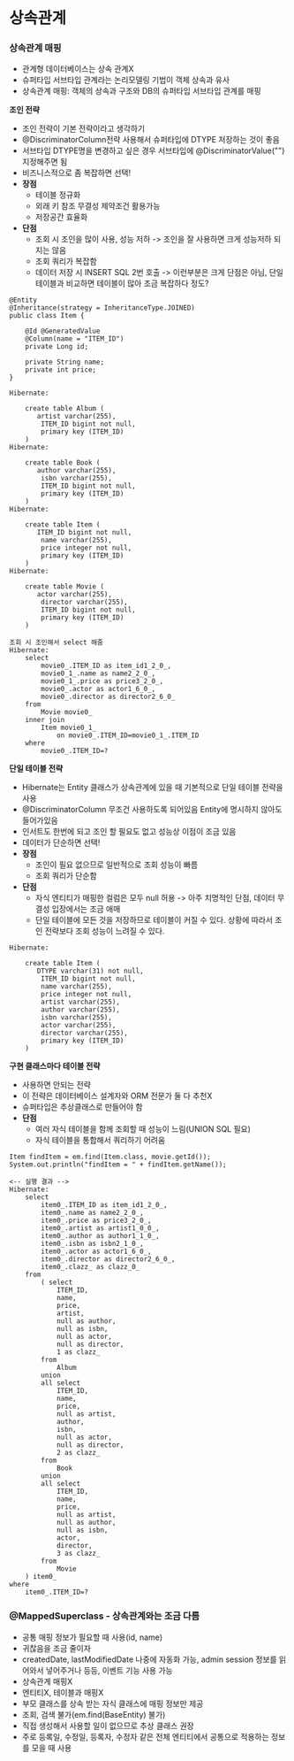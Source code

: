 # 상속관계

### 상속관계 매핑
- 관계형 데이터베이스는 상속 관계X
- 슈퍼타입 서브타입 관계라는 논리모델링 기법이 객체 상속과 유사
- 상속관계 매핑: 객체의 상속과 구조와 DB의 슈퍼타입 서브타입 관계를 매핑

**조인 전략**
- 조인 전략이 기본 전략이라고 생각하기
- @DiscriminatorColumn전략 사용해서 슈퍼타입에 DTYPE 저장하는 것이 좋음
- 서브타입 DTYPE명을 변경하고 싶은 경우 서브타입에 @DiscriminatorValue("") 지정해주면 됨
- 비즈니스적으로 좀 복잡하면 선택!
- **장점**
  - 테이블 정규화
  - 외래 키 참조 무결성 제약조건 활용가능
  - 저장공간 효율화
- **단점**
  - 조회 시 조인을 많이 사용, 성능 저하 -> 조인을 잘 사용하면 크게 성능저하 되지는 않음
  - 조회 쿼리가 복잡함
  - 데이터 저장 시 INSERT SQL 2번 호출 -> 이런부분은 크게 단점은 아님, 단일테이블과 비교하면 테이블이 많아 조금 복잡하다 정도?
```text
@Entity
@Inheritance(strategy = InheritanceType.JOINED)
public class Item {

    @Id @GeneratedValue
    @Column(name = "ITEM_ID")
    private Long id;

    private String name;
    private int price;
}

Hibernate: 
    
    create table Album (
       artist varchar(255),
        ITEM_ID bigint not null,
        primary key (ITEM_ID)
    )
Hibernate: 
    
    create table Book (
       author varchar(255),
        isbn varchar(255),
        ITEM_ID bigint not null,
        primary key (ITEM_ID)
    )
Hibernate: 
    
    create table Item (
       ITEM_ID bigint not null,
        name varchar(255),
        price integer not null,
        primary key (ITEM_ID)
    )
Hibernate: 
    
    create table Movie (
       actor varchar(255),
        director varchar(255),
        ITEM_ID bigint not null,
        primary key (ITEM_ID)
    )

조회 시 조인해서 select 해줌
Hibernate: 
    select
        movie0_.ITEM_ID as item_id1_2_0_,
        movie0_1_.name as name2_2_0_,
        movie0_1_.price as price3_2_0_,
        movie0_.actor as actor1_6_0_,
        movie0_.director as director2_6_0_ 
    from
        Movie movie0_ 
    inner join
        Item movie0_1_ 
            on movie0_.ITEM_ID=movie0_1_.ITEM_ID 
    where
        movie0_.ITEM_ID=?
```
**단일 테이블 전략**  
- Hibernate는 Entity 클래스가 상속관계에 있을 때 기본적으로 단일 테이블 전략을 사용
- @DiscriminatorColumn 무조건 사용하도록 되어있음 Entity에 명시하지 않아도 들어가있음
- 인서트도 한번에 되고 조인 할 필요도 없고 성능상 이점이 조금 있음
- 데이터가 단순하면 선택!
- **장점**
  - 조인이 필요 없으므로 일반적으로 조회 성능이 빠름
  - 조회 쿼리가 단순함
- **단점**
  - 자식 엔티티가 매핑한 컬럼은 모두 null 허용 -> 아주 치명적인 단점, 데이터 무결성 입장에서는 조금 애매
  - 단일 테이블에 모든 것을 저장하므로 테이블이 커질 수 있다. 상황에 따라서 조인 전략보다 조회 성능이 느려질 수 있다.
```text
Hibernate: 
    
    create table Item (
       DTYPE varchar(31) not null,
        ITEM_ID bigint not null,
        name varchar(255),
        price integer not null,
        artist varchar(255),
        author varchar(255),
        isbn varchar(255),
        actor varchar(255),
        director varchar(255),
        primary key (ITEM_ID)
    )
```
**구현 클래스마다 테이블 전략**
- 사용하면 안되는 전략
- 이 전략은 데이터베이스 설계자와 ORM 전문가 둘 다 추천X
- 슈퍼타입은 추상클래스로 만들어야 함
- **단점**
  - 여러 자식 테이블을 함께 조회할 때 성능이 느림(UNION SQL 필요)
  - 자식 테이블을 통합해서 쿼리하기 어려움
```text
Item findItem = em.find(Item.class, movie.getId());
System.out.println("findItem = " + findItem.getName());

<-- 실행 결과 -->
Hibernate: 
    select
        item0_.ITEM_ID as item_id1_2_0_,
        item0_.name as name2_2_0_,
        item0_.price as price3_2_0_,
        item0_.artist as artist1_0_0_,
        item0_.author as author1_1_0_,
        item0_.isbn as isbn2_1_0_,
        item0_.actor as actor1_6_0_,
        item0_.director as director2_6_0_,
        item0_.clazz_ as clazz_0_ 
    from
        ( select
            ITEM_ID,
            name,
            price,
            artist,
            null as author,
            null as isbn,
            null as actor,
            null as director,
            1 as clazz_ 
        from
            Album 
        union
        all select
            ITEM_ID,
            name,
            price,
            null as artist,
            author,
            isbn,
            null as actor,
            null as director,
            2 as clazz_ 
        from
            Book 
        union
        all select
            ITEM_ID,
            name,
            price,
            null as artist,
            null as author,
            null as isbn,
            actor,
            director,
            3 as clazz_ 
        from
            Movie 
    ) item0_ 
where
    item0_.ITEM_ID=?
```


### @MappedSuperclass - 상속관계와는 조금 다름
- 공통 매핑 정보가 필요할 때 사용(id, name)
- 귀찮음을 조금 줄이자
- createdDate, lastModifiedDate 나중에 자동화 가능, admin session 정보를 읽어와서 넣어주거나 등등, 이벤트 기능 사용 가능
- 상속관계 매핑X
- 엔티티X, 테이블과 매핑X
- 부모 클래스를 상속 받는 자식 클래스에 매핑 정보만 제공
- 조회, 검색 불가(em.find(BaseEntity) 불가)
- 직접 생성해서 사용할 일이 없으므로 추상 클래스 권장
- 주로 등록일, 수정일, 등록자, 수정자 같은 전체 엔티티에서 공통으로 적용하는 정보를 모을 때 사용